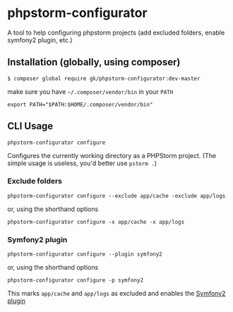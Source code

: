 # phpstorm-configurator
A tool to help configuring phpstorm projects (add excluded folders, enable symfony2 plugin, etc.)

## Installation (globally, using composer)

```
$ composer global require gk/phpstorm-configurator:dev-master
```

make sure you have ``~/.composer/vendor/bin`` in your ``PATH``


```
export PATH="$PATH:$HOME/.composer/vendor/bin"
```

## CLI Usage

```
phpstorm-configurator configure
```

Configures the currently working directory as a PHPStorm project. (The simple usage is useless, you'd better use `pstorm .`)

### Exclude folders

```
phpstorm-configurator configure --exclude app/cache -exclude app/logs
```
or, using the shorthand options
```
phpstorm-configurator configure -x app/cache -x app/logs
```

### Symfony2 plugin

```
phpstorm-configurator configure --plugin symfony2
```
or, using the shorthand options
```
phpstorm-configurator configure -p symfony2
```

This marks ``app/cache`` and ``app/logs`` as excluded and enables the [Symfony2 plugin](http://symfony2-plugin.espend.de/)

